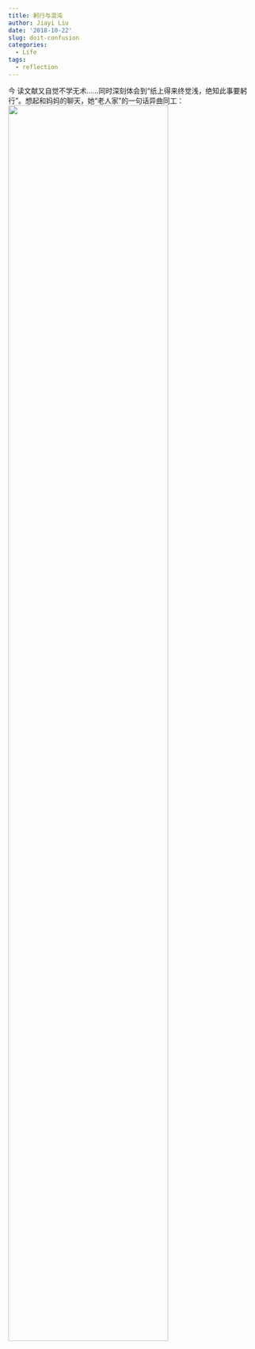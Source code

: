 ```yaml
---
title: 躬行与混沌
author: Jiayi Liu
date: '2018-10-22'
slug: doit-confusion
categories:
  - Life
tags:
  - reflection
---
```

今  读文献又自觉不学无术……同时深刻体会到“纸上得来终觉浅，绝知此事要躬行”。想起和妈妈的聊天，她“老人家”的一句话异曲同工：
<img src="/post/2018-10-22-doit-confusion_files/IMG_2037.PNG" alt="" width="80%"/>


